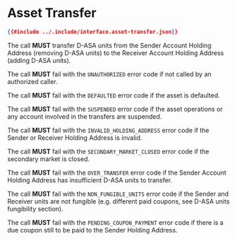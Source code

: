 # Asset Transfer

```json
{{#include ../.include/interface.asset-transfer.json}}
```

The call **MUST** transfer D-ASA units from the Sender Account Holding Address (removing
D-ASA units) to the Receiver Account Holding Address (adding D-ASA units).

The call **MUST** fail with the `UNAUTHORIZED` error code if not called by an authorized
caller.

The call **MUST** fail with the `DEFAULTED` error code if the asset is defaulted.

The call **MUST** fail with the `SUSPENDED` error code if the asset operations or
any account involved in the transfers are suspended.

The call **MUST** fail with the `INVALID_HOLDING_ADDRESS` error code if the Sender
or Receiver Holding Address is invalid.

The call **MUST** fail with the `SECONDARY_MARKET_CLOSED` error code if the secondary
market is closed.

The call **MUST** fail with the `OVER_TRANSFER` error code if the Sender Account
Holding Address has insufficient D-ASA units to transfer.

The call **MUST** fail with the `NON_FUNGIBLE_UNITS` error code if the Sender and
Receiver units are not fungible (e.g. different paid coupons, see D-ASA units fungibility
section).

The call **MUST** fail with the `PENDING_COUPON_PAYMENT` error code if there is
a due coupon still to be paid to the Sender Holding Address.
